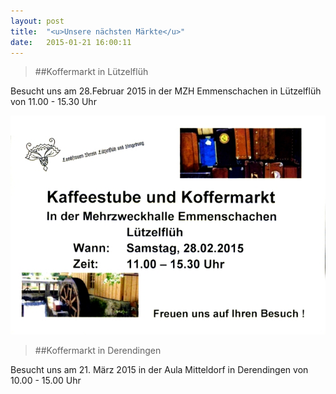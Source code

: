 ```yaml
---
layout: post
title:  "<u>Unsere nächsten Märkte</u>"
date:   2015-01-21 16:00:11
---
```




>##Koffermarkt in Lützelflüh

Besucht uns am 28.Februar 2015 in der MZH Emmenschachen in Lützelflüh von  11.00 - 15.30 Uhr

<img src="/images/Lützelflüh1.jpg"/>


>##Koffermarkt in Derendingen

Besucht  uns am 21. März 2015 in der Aula Mitteldorf in Derendingen von 10.00 - 15.00 Uhr


